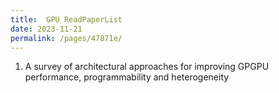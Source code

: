```yaml
---
title:  GPU ReadPaperList
date: 2023-11-21
permalink: /pages/47871e/
---
```


1. A survey of architectural approaches for improving GPGPU performance, programmability and heterogeneity
